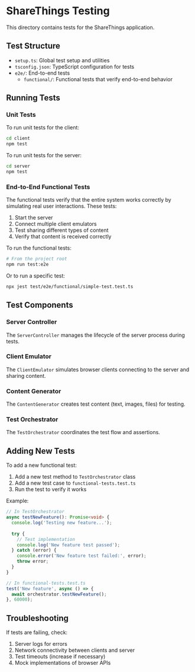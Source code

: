 # ShareThings Testing

This directory contains tests for the ShareThings application.

## Test Structure

- `setup.ts`: Global test setup and utilities
- `tsconfig.json`: TypeScript configuration for tests
- `e2e/`: End-to-end tests
  - `functional/`: Functional tests that verify end-to-end behavior

## Running Tests

### Unit Tests

To run unit tests for the client:

```bash
cd client
npm test
```

To run unit tests for the server:

```bash
cd server
npm test
```

### End-to-End Functional Tests

The functional tests verify that the entire system works correctly by simulating real user interactions. These tests:

1. Start the server
2. Connect multiple client emulators
3. Test sharing different types of content
4. Verify that content is received correctly

To run the functional tests:

```bash
# From the project root
npm run test:e2e
```

Or to run a specific test:

```bash
npx jest test/e2e/functional/simple-test.test.ts
```

## Test Components

### Server Controller

The `ServerController` manages the lifecycle of the server process during tests.

### Client Emulator

The `ClientEmulator` simulates browser clients connecting to the server and sharing content.

### Content Generator

The `ContentGenerator` creates test content (text, images, files) for testing.

### Test Orchestrator

The `TestOrchestrator` coordinates the test flow and assertions.

## Adding New Tests

To add a new functional test:

1. Add a new test method to `TestOrchestrator` class
2. Add a new test case to `functional-tests.test.ts`
3. Run the test to verify it works

Example:

```typescript
// In TestOrchestrator
async testNewFeature(): Promise<void> {
  console.log('Testing new feature...');
  
  try {
    // Test implementation
    console.log('New feature test passed');
  } catch (error) {
    console.error('New feature test failed:', error);
    throw error;
  }
}

// In functional-tests.test.ts
test('New feature', async () => {
  await orchestrator.testNewFeature();
}, 60000);
```

## Troubleshooting

If tests are failing, check:

1. Server logs for errors
2. Network connectivity between clients and server
3. Test timeouts (increase if necessary)
4. Mock implementations of browser APIs